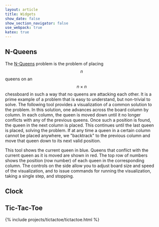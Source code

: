 ```yaml
---
layout: article
title: Widgets
show_date: false
show_section_navigator: false
use_webpack: true
katex: true
---
```


## N-Queens

The [N-Queens](https://en.wikipedia.org/wiki/Eight_queens_puzzle) problem is the
problem of placing $$n$$ queens on an $$n \times n$$ chessboard in such a way
that no queens are attacking each other. It is a prime example of a problem that
is easy to understand, but non-trivial to solve. The following tool provides a
visualization of a common solution to the problem. In this solution, one
advances across the board column by column. In each column, the queen is moved
down until it no longer conflicts with any of the previous queens. Once such a
position is found, the queen in the next column is placed. This continues until
the last queen is placed, solving the problem. If at any time a queen in a
certain column cannot be placed anywhere, we "backtrack" to the previous column
and move that queen down to its next valid position.

This tool shows the current queen in blue. Queens that conflict with the current
queen as it is moved are shown in red. The top row of numbers shows the position
(row number) of each queen in the corresponding column. The controls on the side
allow you to adjust board size and speed of the visualization, and to issue
commands for running the visualization, taking a single step, and stopping.

<div class="react" id="nqueens"></div>

## Clock

<div class="react" id="clock"></div>

## Tic-Tac-Toe

{% include projects/tictactoe/tictactoe.html %}
